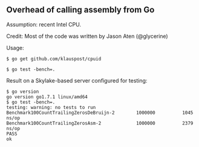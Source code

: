 ## Overhead of calling assembly from Go

Assumption: recent Intel CPU.

Credit: Most of the code was written by Jason Aten (@glycerine)

Usage:

```
$ go get github.com/klauspost/cpuid

$ go test -bench=.
```

Result on a Skylake-based server configured for testing:

```
$ go version
go version go1.7.1 linux/amd64
$ go test -bench=.
testing: warning: no tests to run
Benchmark100CountTrailingZerosDeBruijn-2        1000000          1045 ns/op
Benchmark100CountTrailingZerosAsm-2             1000000          2379 ns/op
PASS
ok      
```
